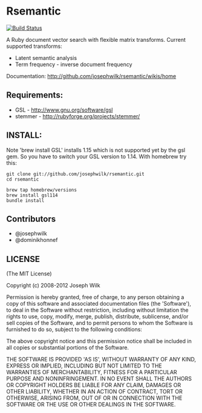 # Rsemantic

[![Build Status](https://travis-ci.org/josephwilk/rsemantic.png?branch=master)](https://travis-ci.org/josephwilk/rsemantic)

A Ruby document vector search with flexible matrix transforms. Current supported transforms: 

* Latent semantic analysis
* Term frequency - inverse document frequency

Documentation: http://github.com/josephwilk/rsemantic/wikis/home

## Requirements:

* GSL - http://www.gnu.org/software/gsl
* stemmer - http://rubyforge.org/projects/stemmer/

## INSTALL:

Note 'brew install GSL' installs 1.15 which is not supported yet by the gsl gem. So you have to switch your GSL version to 1.14.
With homebrew try this:

<pre><code>git clone git://github.com/josephwilk/rsemantic.git
cd rsemantic

brew tap homebrew/versions
brew install gsl114
bundle install</code></pre>

## Contributors
* @josephwilk
* @dominikhonnef

## LICENSE

(The MIT License)

Copyright (c) 2008-2012 Joseph Wilk

Permission is hereby granted, free of charge, to any person obtaining
a copy of this software and associated documentation files (the
'Software'), to deal in the Software without restriction, including
without limitation the rights to use, copy, modify, merge, publish,
distribute, sublicense, and/or sell copies of the Software, and to
permit persons to whom the Software is furnished to do so, subject to
the following conditions:

The above copyright notice and this permission notice shall be
included in all copies or substantial portions of the Software.

THE SOFTWARE IS PROVIDED 'AS IS', WITHOUT WARRANTY OF ANY KIND,
EXPRESS OR IMPLIED, INCLUDING BUT NOT LIMITED TO THE WARRANTIES OF
MERCHANTABILITY, FITNESS FOR A PARTICULAR PURPOSE AND NONINFRINGEMENT.
IN NO EVENT SHALL THE AUTHORS OR COPYRIGHT HOLDERS BE LIABLE FOR ANY
CLAIM, DAMAGES OR OTHER LIABILITY, WHETHER IN AN ACTION OF CONTRACT,
TORT OR OTHERWISE, ARISING FROM, OUT OF OR IN CONNECTION WITH THE
SOFTWARE OR THE USE OR OTHER DEALINGS IN THE SOFTWARE.


